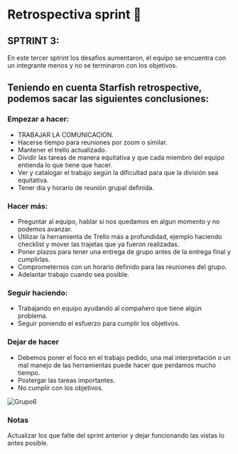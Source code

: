 # Retrospectiva sprint 📝

## SPTRINT 3:

En este tercer sptrint los desafios aumentaron, el equipo se encuentra con un integrante menos y no se terminaron con los objetivos.

## Teniendo en cuenta Starfish retrospective, podemos sacar las siguientes conclusiones:


### Empezar a hacer:

* TRABAJAR LA COMUNICACION.
* Hacerse tiempo para reuniones por zoom o similar.
* Mantener el trello actualizado.
* Dividir las tareas de manera equitativa y que cada miembro del equipo entienda lo que tiene que hacer.
* Ver y catalogar el trabajo según la dificultad para que la división sea equitativa.
* Tener día y horario de reunión grupal definida.



### Hacer más:

* Preguntar al equipo, hablar si nos quedamos en algun momento y no podemos avanzar. 
* Utilizar la herramienta de Trello más a profundidad, ejemplo haciendo checklist y mover las trajetas que ya fueron realizadas.
* Poner plazos para tener una entrega de grupo antes de la entrega final y cumplirlas.
* Comprometernos con un horario definido para las reuniones del grupo.
* Adelantar trabajo cuando sea posible.



### Seguir haciendo:

* Trabajando en equipo ayudando al compañero que tiene algún problema.
* Seguir poniendo el esfuerzo para cumplir los objetivos.


### Dejar de hacer
* Debemos poner el foco en el trabajo pedido, una mal interpretación o un mal manejo de las herramientas puede hacer que perdamos mucho tiempo. 
* Postergar las tareas importantes.
* No cumplir con los objetivos.


![Grupo6](aplicacion/estella.png)


### Notas

Actualizar los que falte del sprint anterior y dejar funcionando las vistas lo antes posible.
